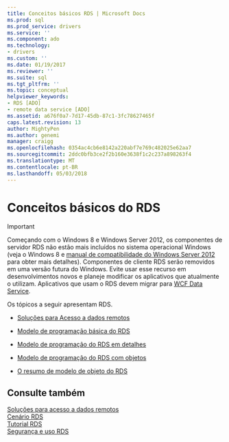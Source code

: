```yaml
---
title: Conceitos básicos RDS | Microsoft Docs
ms.prod: sql
ms.prod_service: drivers
ms.service: ''
ms.component: ado
ms.technology:
- drivers
ms.custom: ''
ms.date: 01/19/2017
ms.reviewer: ''
ms.suite: sql
ms.tgt_pltfrm: ''
ms.topic: conceptual
helpviewer_keywords:
- RDS [ADO]
- remote data service [ADO]
ms.assetid: a676f0a7-7d17-45db-87c1-3fc78627465f
caps.latest.revision: 13
author: MightyPen
ms.author: genemi
manager: craigg
ms.openlocfilehash: 0354ac4cb6e8142a220abf7e769c482025e62aa7
ms.sourcegitcommit: 2ddc0bfb3ce2f2b160e3638f1c2c237a898263f4
ms.translationtype: MT
ms.contentlocale: pt-BR
ms.lasthandoff: 05/03/2018
---
```

# <a name="rds-fundamentals"></a>Conceitos básicos do RDS
> [!IMPORTANT]
>  Começando com o Windows 8 e Windows Server 2012, os componentes de servidor RDS não estão mais incluídos no sistema operacional Windows (veja o Windows 8 e [manual de compatibilidade do Windows Server 2012](https://www.microsoft.com/en-us/download/details.aspx?id=27416) para obter mais detalhes). Componentes de cliente RDS serão removidos em uma versão futura do Windows. Evite usar esse recurso em desenvolvimentos novos e planeje modificar os aplicativos que atualmente o utilizam. Aplicativos que usam o RDS devem migrar para [WCF Data Service](http://go.microsoft.com/fwlink/?LinkId=199565).  
  
 Os tópicos a seguir apresentam RDS.  
  
-   [Soluções para Acesso a dados remotos](../../../ado/guide/remote-data-service/solutions-for-remote-data-access.md)  
  
-   [Modelo de programação básica do RDS](../../../ado/guide/remote-data-service/basic-rds-programming-model.md)  
  
-   [Modelo de programação do RDS em detalhes](../../../ado/guide/remote-data-service/rds-programming-model-in-detail.md)  
  
-   [Modelo de programação do RDS com objetos](../../../ado/guide/remote-data-service/rds-programming-model-with-objects.md)  
  
-   [O resumo de modelo de objeto do RDS](../../../ado/guide/remote-data-service/rds-object-model-summary.md)  
  
## <a name="see-also"></a>Consulte também  
 [Soluções para acesso a dados remotos](../../../ado/guide/remote-data-service/solutions-for-remote-data-access.md)   
 [Cenário RDS](../../../ado/guide/remote-data-service/rds-scenario.md)   
 [Tutorial RDS](../../../ado/guide/remote-data-service/rds-tutorial.md)   
 [Segurança e uso RDS](../../../ado/guide/remote-data-service/rds-usage-and-security.md)


